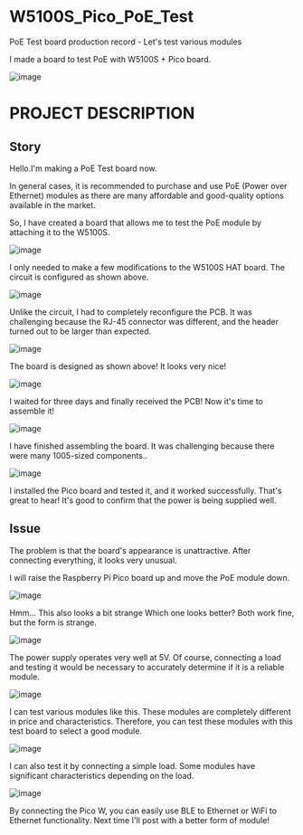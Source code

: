 # W5100S_Pico_PoE_Test

PoE Test board production record - Let's test various modules

I made a board to test PoE with W5100S + Pico board.

![image](https://github.com/wiznetmaker/W5100S_Pico_PoE_Test/assets/111826791/a145307a-50a9-469c-aa4a-11569432c0ae)

# PROJECT DESCRIPTION

## Story

Hello.I'm making a PoE Test board now.

In general cases, it is recommended to purchase and use PoE (Power over Ethernet) modules as there are many affordable and good-quality options available in the market.

So, I have created a board that allows me to test the PoE module by attaching it to the W5100S.

![image](https://github.com/wiznetmaker/W5100S_Pico_PoE_Test/assets/111826791/98126cec-d822-42fc-bd8c-17f939e08d90)


I only needed to make a few modifications to the W5100S HAT board.
The circuit is configured as shown above.

![image](https://github.com/wiznetmaker/W5100S_Pico_PoE_Test/assets/111826791/e7310b18-e8a8-4ecd-b7d9-b2ef7181176e)

Unlike the circuit, I had to completely reconfigure the PCB.
It was challenging because the RJ-45 connector was different, and the header turned out to be larger than expected.

![image](https://github.com/wiznetmaker/W5100S_Pico_PoE_Test/assets/111826791/f591879c-9105-40b8-903d-ba4c0bb74a11)


The board is designed as shown above! It looks very nice!

![image](https://github.com/wiznetmaker/W5100S_Pico_PoE_Test/assets/111826791/7f1bfb0f-6954-4ffd-bd34-693de901a16b)

I waited for three days and finally received the PCB!
Now it's time to assemble it!

![image](https://github.com/wiznetmaker/W5100S_Pico_PoE_Test/assets/111826791/c8810dbd-6c5d-401c-944c-3674650fa518)

I have finished assembling the board. It was challenging because there were many 1005-sized components..

![image](https://github.com/wiznetmaker/W5100S_Pico_PoE_Test/assets/111826791/601394dd-e781-4298-9287-cc9732c925ad)

I installed the Pico board and tested it, and it worked successfully.
That's great to hear! It's good to confirm that the power is being supplied well.

## Issue

The problem is that the board's appearance is unattractive. After connecting everything, it looks very unusual.

I will raise the Raspberry Pi Pico board up and move the PoE module down.

![image](https://github.com/wiznetmaker/W5100S_Pico_PoE_Test/assets/111826791/3a67793c-e6dd-4c4f-b4ba-28c9bef86bed)

Hmm... This also looks a bit strange
Which one looks better? Both work fine, but the form is strange.

![image](https://github.com/wiznetmaker/W5100S_Pico_PoE_Test/assets/111826791/33063e09-b3ff-4b37-93b8-c45e33c31519)

The power supply operates very well at 5V. Of course, connecting a load and testing it would be necessary to accurately determine if it is a reliable module.

![image](https://github.com/wiznetmaker/W5100S_Pico_PoE_Test/assets/111826791/4449f81b-5bc9-41cb-a139-e0a3e5a019e9)

I can test various modules like this.
These modules are completely different in price and characteristics. Therefore, you can test these modules with this test board to select a good module.

![image](https://github.com/wiznetmaker/W5100S_Pico_PoE_Test/assets/111826791/93cc7ade-05fd-4315-8e75-a2dfd5fd3918)

I can also test it by connecting a simple load. Some modules have significant characteristics depending on the load.

![image](https://github.com/wiznetmaker/W5100S_Pico_PoE_Test/assets/111826791/6363dfa1-c30f-4a20-b511-b6a091f27403)

By connecting the Pico W, you can easily use BLE to Ethernet or WiFi to Ethernet functionality.
Next time I'll post with a better form of module!
